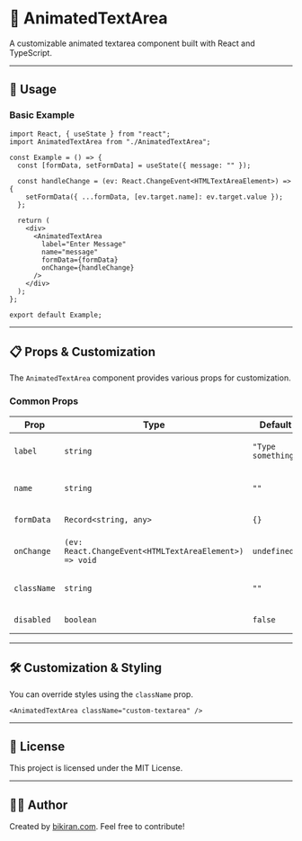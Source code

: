 # 📝 AnimatedTextArea

A customizable animated textarea component built with React and TypeScript.

---

## 🚀 Usage

### **Basic Example**

```tsx
import React, { useState } from "react";
import AnimatedTextArea from "./AnimatedTextArea";

const Example = () => {
  const [formData, setFormData] = useState({ message: "" });

  const handleChange = (ev: React.ChangeEvent<HTMLTextAreaElement>) => {
    setFormData({ ...formData, [ev.target.name]: ev.target.value });
  };

  return (
    <div>
      <AnimatedTextArea
        label="Enter Message"
        name="message"
        formData={formData}
        onChange={handleChange}
      />
    </div>
  );
};

export default Example;
```

---

## 📋 **Props & Customization**

The `AnimatedTextArea` component provides various props for customization.

### **Common Props**

| Prop        | Type                                                   | Default            | Description                     | Required? |
| ----------- | ------------------------------------------------------ | ------------------ | ------------------------------- | --------- |
| `label`     | `string`                                               | `"Type something"` | Label for the input field       | ✅ Yes    |
| `name`      | `string`                                               | `""`               | Name attribute for the textarea | ✅ Yes    |
| `formData`  | `Record<string, any>`                                  | `{}`               | Form data object                | ✅ Yes    |
| `onChange`  | `(ev: React.ChangeEvent<HTMLTextAreaElement>) => void` | `undefined`        | Change event handler            | ✅ Yes    |
| `className` | `string`                                               | `""`               | Additional CSS classes          | ❌ No     |
| `disabled`  | `boolean`                                              | `false`            | Disables the textarea           | ❌ No     |

---

## 🛠 **Customization & Styling**

You can override styles using the `className` prop.

```tsx
<AnimatedTextArea className="custom-textarea" />
```

---

## 🔗 **License**

This project is licensed under the MIT License.

---

## 👨‍💻 **Author**

Created by [bikiran.com](https://bikiran.com). Feel free to contribute!
